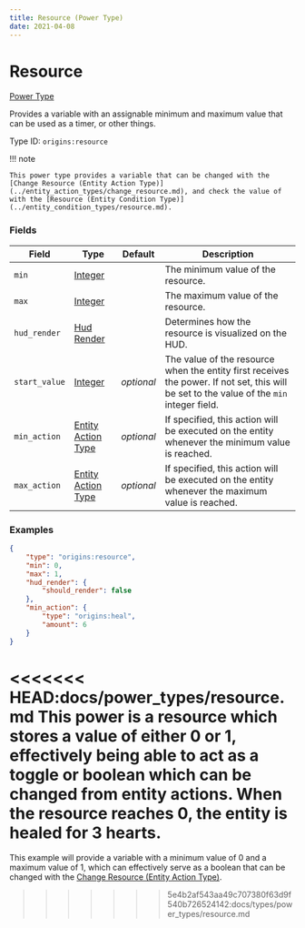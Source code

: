 ```yaml
---
title: Resource (Power Type)
date: 2021-04-08
---
```


# Resource

[Power Type](../power_types.md)

Provides a variable with an assignable minimum and maximum value that can be used as a timer, or other things.

Type ID: `origins:resource`

!!! note

    This power type provides a variable that can be changed with the [Change Resource (Entity Action Type)](../entity_action_types/change_resource.md), and check the value of with the [Resource (Entity Condition Type)](../entity_condition_types/resource.md).


### Fields

Field  | Type | Default | Description
-------|------|---------|-------------
`min` | [Integer](../data_types/integer.md) | | The minimum value of the resource.
`max` | [Integer](../data_types/integer.md) | | The maximum value of the resource.
`hud_render` | [Hud Render](../data_types/hud_render.md) | | Determines how the resource is visualized on the HUD.
`start_value` | [Integer](../data_types/integer.md) | _optional_ | The value of the resource when the entity first receives the power. If not set, this will be set to the value of the `min` integer field.
`min_action` | [Entity Action Type](../entity_action_types.md) | _optional_ | If specified, this action will be executed on the entity whenever the minimum value is reached.
`max_action` | [Entity Action Type](../entity_action_types.md) | _optional_ | If specified, this action will be executed on the entity whenever the maximum value is reached.


### Examples

```json
{
    "type": "origins:resource",
    "min": 0,
	"max": 1,
	"hud_render": {
		"should_render": false
	},
    "min_action": {
        "type": "origins:heal",
        "amount": 6
    }
}
```
<<<<<<< HEAD:docs/power_types/resource.md
This power is a resource which stores a value of either 0 or 1, effectively being able to act as a toggle or boolean which can be changed from entity actions. When the resource reaches 0, the entity is healed for 3 hearts.
=======

This example will provide a variable with a minimum value of 0 and a maximum value of 1, which can effectively serve as a boolean that can be changed with the [Change Resource (Entity Action Type)](../entity_action_types/change_resource.md).
>>>>>>> 5e4b2af543aa49c707380f63d9f540b726524142:docs/types/power_types/resource.md
